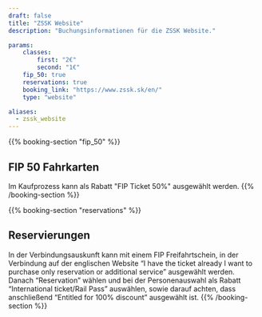 ```yaml
---
draft: false
title: "ZSSK Website"
description: "Buchungsinformationen für die ZSSK Website."

params:
    classes:
        first: "2€"
        second: "1€"
    fip_50: true
    reservations: true
    booking_link: "https://www.zssk.sk/en/"
    type: "website"

aliases:
  - zssk_website
---
```


{{% booking-section "fip_50" %}}
## FIP 50 Fahrkarten

Im Kaufprozess kann als Rabatt "FIP Ticket 50%" ausgewählt werden.
{{% /booking-section %}}

{{% booking-section "reservations" %}}
## Reservierungen

In der Verbindungsauskunft kann mit einem FIP Freifahrtschein, in der Verbindung auf der englischen Website “I have the ticket already I want to purchase only reservation or additional service” ausgewählt werden. Danach “Reservation” wählen und bei der Personenauswahl als Rabatt “International ticket/Rail Pass” auswählen, sowie darauf achten, dass anschließend “Entitled for 100% discount” ausgewählt ist.
{{% /booking-section %}}
